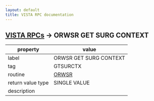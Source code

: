 ```yaml
---
layout: default
title: VISTA RPC documentation
---
```




## [VISTA RPCs](TableOfContent.md) &#8594; ORWSR GET SURG CONTEXT 

 property | value 
--- | --- 
 label | ORWSR GET SURG CONTEXT
 tag | GTSURCTX
 routine | [ORWSR](http://code.osehra.org/dox/Routine_ORWSR_source.html)
 return value type | SINGLE VALUE
 description | 